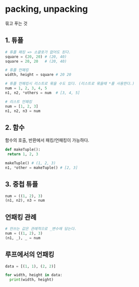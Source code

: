 # packing, unpacking
묶고 푸는 것

## 1. 튜플
```py
# 튜플 패킹 => 소괄호가 없어도 된다.
square = (20, 20) # (20, 40)
square = 20, 20   # (20, 40)
```
```py
# 튜플 언패킹
width, height = square # 20 20

# 튜플 언패킹시 리스트로 묶을 수도 있다. (리스트로 묶을때 *를 사용한다.)
num = 1, 2, 3, 4, 5
n1, n2, *others = num  # [3, 4, 5]

# 리스트 언패킹
num = [1, 2, 3]
n1, n2, n3 = num
```
## 2. 함수  
함수의 호출, 반환에서 패킹/언패킹이 가능하다.
 ```py
 def makeTuple():
  return 1, 2, 3
 
 makeTuple() # (1, 2, 3)
 n1, *other = makeTuple() # [2, 3]
 ```

## 3. 중첩 튜플
```py
num = ((1, 2), 3)
(n1, n2), n3 = num
```

## 언패킹 관례
```py
# 안쓰는 값은 관례적으로 _변수에 담는다.
num = ((1, 2), 3)
(n1, _), _ = num
```
## 루프에서의 언패킹
```py
data = [(1, 1), (2, 2)]

for width, height in data:
  print(width, height)
```
